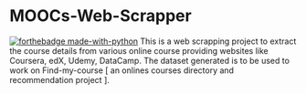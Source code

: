 # MOOCs-Web-Scrapper
[![forthebadge made-with-python](http://ForTheBadge.com/images/badges/made-with-python.svg)](https://www.python.org/)
This is a web scrapping project to extract the course details from various online course providing websites like Coursera, edX, Udemy, DataCamp. The dataset generated is to be used to work on Find-my-course [ an onlines courses directory and recommendation project ].
